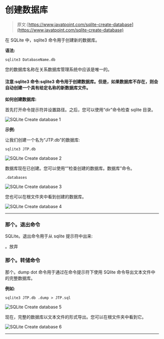 # 创建数据库

> 原文:[https://www.javatpoint.com/sqlite-create-database](https://www.javatpoint.com/sqlite-create-database)

在 SQLite 中，sqlite3 命令用于创建新的数据库。

**语法:**

```
sqlite3 DatabaseName.db 

```

您的数据库名称在关系数据库管理系统中应该是唯一的。

#### 注意:sqlite3 命令:sqlite3 命令用于创建数据库。但是，如果数据库不存在，则会自动创建一个具有给定名称的新数据库文件。

**如何创建数据库:**

首先打开命令提示符并设置路径。之后，您可以使用“dir”命令检查 sqlite 目录。

![SQLite Create database 1](../Images/8ee08a6d4e573aef01192e7554c2ef25.png)

**示例:**

让我们创建一个名为“JTP.db”的数据库:

```
sqlite3 JTP.db

```

![SQLite Create database 2](../Images/c927fd7af7e17636f64f926851f2f28e.png)

数据库现在已创建。您可以使用“”检查创建的数据库。数据库”命令。

```
.databases

```

![SQLite Create database 3](../Images/a7e8fc602145a4fc1b80d889a5ee35c0.png)

您也可以在根文件夹中看到创建的数据库。

![SQLite Create database 4](../Images/6f62225f14e1cbac57e8b87afde8d7ea.png)

* * *

### 那个。退出命令

SQLite。退出命令用于从 sqlite 提示符中出来:

。放弃

### 那个。转储命令

那个。dump dot 命令用于通过在命令提示符下使用 SQlite 命令导出文本文件中的完整数据库。

**例如:**

```
sqlite3 JTP.db .dump > JTP.sql

```

![SQLite Create database 5](../Images/c612812f48205a195e47731f40d8b70f.png)

现在，完整的数据库以文本文件的形式导出。您可以在根文件夹中看到它。

![SQLite Create database 6](../Images/8d051cbf5c82988a4e5462517fe333e2.png)

* * *